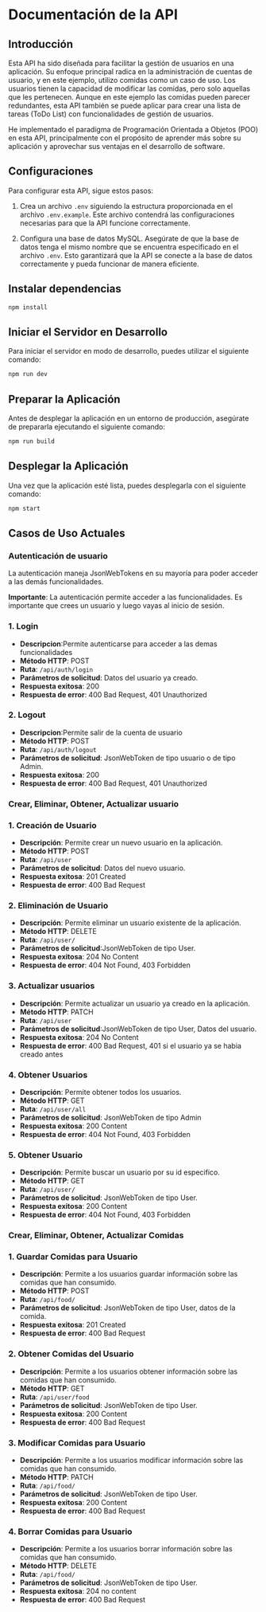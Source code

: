 # Documentación de la API

## Introducción

Esta API ha sido diseñada para facilitar la gestión de usuarios en una aplicación. Su enfoque principal radica en la administración de cuentas de usuario, y en este ejemplo, utilizo comidas como un caso de uso. Los usuarios tienen la capacidad de modificar las comidas, pero solo aquellas que les pertenecen. Aunque en este ejemplo las comidas pueden parecer redundantes, esta API también se puede aplicar para crear una lista de tareas (ToDo List) con funcionalidades de gestión de usuarios.

He implementado el paradigma de Programación Orientada a Objetos (POO) en esta API, principalmente con el propósito de aprender más sobre su aplicación y aprovechar sus ventajas en el desarrollo de software.


## Configuraciones

Para configurar esta API, sigue estos pasos:

1. Crea un archivo `.env` siguiendo la estructura proporcionada en el archivo `.env.example`. Este archivo contendrá las configuraciones necesarias para que la API funcione correctamente.

2. Configura una base de datos MySQL. Asegúrate de que la base de datos tenga el mismo nombre que se encuentra especificado en el archivo `.env`. Esto garantizará que la API se conecte a la base de datos correctamente y pueda funcionar de manera eficiente.


## Instalar dependencias 
```bash
npm install
```

## Iniciar el Servidor en Desarrollo

Para iniciar el servidor en modo de desarrollo, puedes utilizar el siguiente comando:

```bash
npm run dev
```

## Preparar la Aplicación

Antes de desplegar la aplicación en un entorno de producción, asegúrate de prepararla ejecutando el siguiente comando:

```bash
npm run build
```

## Desplegar la Aplicación

Una vez que la aplicación esté lista, puedes desplegarla con el siguiente comando:

```bash
npm start
```

## Casos de Uso Actuales

### Autenticación de usuario

La autenticación maneja JsonWebTokens en su mayoría para poder acceder a las demás funcionalidades.

**Importante**: La autenticación permite acceder a las funcionalidades. Es importante que crees un usuario y luego vayas al inicio de sesión.

### 1. Login

- **Descripcion**:Permite autenticarse para acceder a las demas funcionalidades
- **Método HTTP**: POST
- **Ruta**: `/api/auth/login`
- **Parámetros de solicitud**:  Datos del usuario ya creado.
- **Respuesta exitosa**: 200 
- **Respuesta de error**: 400 Bad Request, 401 Unauthorized


### 2. Logout

- **Descripcion**:Permite salir de la cuenta de usuario
- **Método HTTP**: POST
- **Ruta**: `/api/auth/logout`
- **Parámetros de solicitud**:  JsonWebToken de tipo usuario o de tipo Admin.
- **Respuesta exitosa**: 200
- **Respuesta de error**: 400 Bad Request, 401 Unauthorized


### Crear, Eliminar, Obtener, Actualizar usuario


### 1. Creación de Usuario

- **Descripción**: Permite crear un nuevo usuario en la aplicación.
- **Método HTTP**: POST
- **Ruta**: `/api/user`
- **Parámetros de solicitud**:  Datos del nuevo usuario.
- **Respuesta exitosa**: 201 Created
- **Respuesta de error**: 400 Bad Request

### 2. Eliminación de Usuario

- **Descripción**: Permite eliminar un usuario existente de la aplicación.
- **Método HTTP**: DELETE
- **Ruta**: `/api/user/`
- **Parámetros de solicitud**:JsonWebToken de tipo User.
- **Respuesta exitosa**: 204 No Content
- **Respuesta de error**: 404 Not Found, 403 Forbidden

### 3. Actualizar usuarios

- **Descripción**: Permite actualizar un usuario ya creado en la aplicación.
- **Método HTTP**: PATCH
- **Ruta**: `/api/user`
- **Parámetros de solicitud**:JsonWebToken de tipo User, Datos del usuario.
- **Respuesta exitosa**: 204 No Content
- **Respuesta de error**: 400 Bad Request, 401 si el usuario ya se habia creado antes

### 4. Obtener Usuarios

- **Descripción**: Permite obtener todos los usuarios.
- **Método HTTP**: GET
- **Ruta**: `/api/user/all`
- **Parámetros de solicitud**: JsonWebToken de tipo Admin
- **Respuesta exitosa**: 200 Content
- **Respuesta de error**: 404 Not Found, 403 Forbidden

### 5. Obtener Usuario

- **Descripción**: Permite buscar un usuario por su id especifico.
- **Método HTTP**: GET
- **Ruta**: `/api/user/`
- **Parámetros de solicitud**: JsonWebToken de tipo User.
- **Respuesta exitosa**: 200 Content
- **Respuesta de error**: 404 Not Found, 403 Forbidden

### Crear, Eliminar, Obtener, Actualizar Comidas

### 1. Guardar Comidas para Usuario

- **Descripción**: Permite a los usuarios guardar información sobre las comidas que han consumido.
- **Método HTTP**: POST
- **Ruta**: `/api/food/`
- **Parámetros de solicitud**: JsonWebToken de tipo User, datos de la comida.
- **Respuesta exitosa**: 201 Created
- **Respuesta de error**: 400 Bad Request


### 2. Obtener Comidas del Usuario

- **Descripción**: Permite a los usuarios obtener información sobre las comidas que han consumido.
- **Método HTTP**: GET
- **Ruta**: `/api/user/food`
- **Parámetros de solicitud**: JsonWebToken de tipo User.
- **Respuesta exitosa**: 200 Content
- **Respuesta de error**: 400 Bad Request


### 3. Modificar Comidas para Usuario

- **Descripción**: Permite a los usuarios modificar información sobre las comidas que han consumido.
- **Método HTTP**: PATCH
- **Ruta**: `/api/food/`
- **Parámetros de solicitud**: JsonWebToken de tipo User.
- **Respuesta exitosa**: 200 Content
- **Respuesta de error**: 400 Bad Request


### 4. Borrar Comidas para Usuario

- **Descripción**: Permite a los usuarios borrar información sobre las comidas que han consumido.
- **Método HTTP**: DELETE
- **Ruta**: `/api/food/`
- **Parámetros de solicitud**: JsonWebToken de tipo User.
- **Respuesta exitosa**: 204 no content
- **Respuesta de error**: 400 Bad Request
